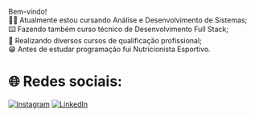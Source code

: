 Bem-vindo!<br>👨‍💻 Atualmente estou cursando Análise e Desenvolvimento de Sistemas;<br>⌨️ Fazendo também curso técnico de Desenvolvimento Full Stack;<br>📝 Realizando diversos cursos de qualificação profissional;<br>😁 Antes de estudar programação fui Nutricionista Esportivo.


# 🌐 Redes sociais:
[![Instagram](https://img.shields.io/badge/Instagram-%23E4405F.svg?logo=Instagram&logoColor=white)](https://www.instagram.com/fabiopdidio/) [![LinkedIn](https://img.shields.io/badge/LinkedIn-%230077B5.svg?logo=linkedin&logoColor=white)](https://br.linkedin.com/in/fabio-didio) 
